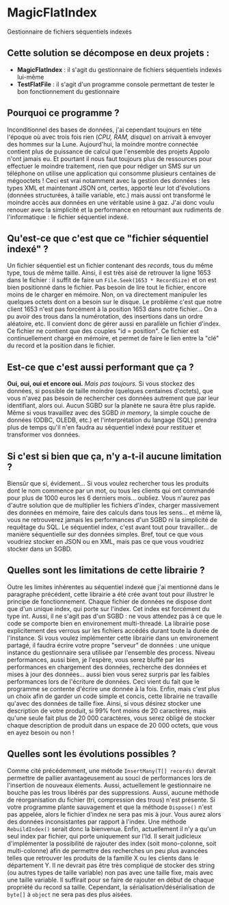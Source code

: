 # MagicFlatIndex
Gestionnaire de fichiers séquentiels indexés

## Cette solution se décompose en deux projets :
- **MagicFlatIndex** : il s'agit du gestionnaire de fichiers séquentiels indexés lui-même
- **TestFlatFile** : il s'agit d'un programme console permettant de tester le bon fonctionnement du gestionnaire

## Pourquoi ce programme ?
Inconditionnel des bases de données, j'ai cependant toujours en tête l'époque où avec trois fois rien (*CPU, RAM, disque*) on arrivait à envoyer des hommes sur la Lune. Aujourd'hui, la moindre montre connectée contient plus de puissance de calcul que l'ensemble des projets Appolo n'ont jamais eu. Et pourtant il nous faut toujours plus de ressources pour effectuer le moindre traitement, rien que pour rédiger un SMS sur un téléphone on utilise une application qui consomme plusieurs centaines de mégooctets !
Ceci est vrai notamment avec la gestion des données : les types XML et maintenant JSON ont, certes, apporté leur lot d'évolutions (données structurées, à taille variable, etc.) mais aussi ont transformé le moindre accès aux données en une véritable usine à gaz.
J'ai donc voulu renouer avec la simplicité et la performance en retournant aux rudiments de l'informatique : le fichier séquentiel indexé.

## Qu'est-ce que c'est que ce "fichier séquentiel indexé" ?
Un fichier séquentiel est un fichier contenant des *records*, tous du même type, tous de même taille. Ainsi, il est très aisé de retrouver la ligne 1653 dans le fichier : il suffit de faire un `File.Seek(1653 * RecordSize)` et on est bien positionné dans le fichier. Pas besoin de lire tout le fichier, encore moins de le charger en mémoire. Non, on va directement manipuler les quelques octets dont on a besoin sur le disque.
Le problème c'est que notre client 1653 n'est pas forcément à la position 1653 dans notre fichier... On a pu avoir des trous dans la numérotation, des insertions dans un ordre aléatoire, etc. Il convient donc de gérer aussi en parallèle un fichier d'index. Ce fichier ne contient que des couples "id = position". Ce fichier est continuellement chargé en mémoire, et permet de faire le lien entre la "clé" du record et la position dans le fichier.

## Est-ce que c'est aussi performant que ça ?
**Oui, oui, oui et encore oui.** *Mais pas toujours.* Si vous stockez des données, si possible de taille moindre (quelques centaines d'octets), que vous n'avez pas besoin de rechercher ces données autrement que par leur identifiant, alors oui. Aucun SGBD sur la planète ne saura être plus rapide. Même si vous travaillez avec des SGBD *in memory*, la simple couche de données (ODBC, OLEDB, etc.) et l'interprétation du langage (SQL) prendra plus de temps qu'il n'en faudra au séquentiel indexé pour restituer et transformer vos données.

## Si c'est si bien que ça, n'y a-t-il aucune limitation ?
Biensûr que si, évidement... Si vous voulez rechercher tous les produits dont le nom commence par un mot, ou tous les clients qui ont commandé pour plus de 1000 euros les 6 derniers mois... oubliez. Vous n'aurez pas d'autre solution que de multiplier les fichiers d'index, charger massivement des données en mémoire, faire des calculs dans tous les sens... et même là, vous ne retrouverez jamais les performances d'un SGBD ni la simplicité de requêtage du SQL. Le séquentiel index, c'est avant tout pour travailler... de manière séquentielle sur des données simples. Bref, tout ce que vous voudriez stocker en JSON ou en XML, mais pas ce que vous voudriez stocker dans un SGBD.

## Quelles sont les limitations de cette librairie ?
Outre les limites inhérentes au séquentiel indexé que j'ai mentionné dans le paragraphe précédent, cette librairie a été crée avant tout pour illustrer le principe de fonctionnement. Chaque fichier de données ne dispose dont que d'un unique index, qui porte sur l'index. Cet index est forcément du type int. Aussi, il ne s'agit pas d'un SGBD : ne vous attendez pas à ce que le code se comporte bien en environement multi-threadé. La librairie pose explicitement des verrous sur les fichiers accédés durant toute la durée de l'instance. Si vous voulez implémenter cette librairie dans un environement partagé, il faudra écrire votre propre "serveur" de données : une unique instance du gestionnaire sera utilisée par l'ensemble des process.
Niveau performances, aussi bien, je l'espère, vous serez bluffé par les performances en chargement des données, recherche des données et mises à jour des données... aussi bien vous serez surpris par les faibles performances lors de l'écriture de données. Ceci vient du fait que le programme se contente d'écrire une donnée à la fois.
Enfin, mais c'est plus un choix afin de garder un code simple et concis, cette librairie ne travaille qu'avec des données de taille fixe. Ainsi, si vous désirez stocker une description de votre produit, si 99% font moins de 20 caractères, mais qu'une seule fait plus de 20 000 caractères, vous serez obligé de stocker chaque description de produit dans un espace de 20 000 octets, que vous en ayez besoin ou non !

## Quelles sont les évolutions possibles ?
Comme cité précédemment, une métode `InsertMany(T[] records)` devrait permettre de pallier avantageusement au souci de performances lors de l'insertion de nouveaux élements.
Aussi, actuellement le gestionnaire ne bouche pas les trous libérés par des suppressions. Aussi, aucune méthode de réorganisation du fichier (tri, compression des trous) n'est présente.
Si votre programme plante sauvagement et que la méthode `Dispose()` n'est pas appelée, alors le fichier d'index ne sera pas mis à jour. Vous aurez alors des données inconsistantes par rapport à l'index. Une méthode `RebuildIndex()` serait donc la bienvenue.
Enfin, actuellement il n'y a qu'un seul index par fichier, qui porte uniquement sur l'Id. Il serait judicieux d'implémenter la possibilité de rajouter des index (soit mono-colonne, soit multi-colonne) afin de permettre des recherches un peu plus avancées telles que retrouver les produits de la famille X ou les clients dans le département Y.
Il ne devrait pas être très compliqué de stocker des string (ou autres types de taille variable) non pas avec une taille fixe, mais avec une taille variable. Il suffirait pour se faire de rajouter en début de chaque propriété du record sa taille. Cependant, la sérialisation/désérialisation de `byte[]` à `object` ne sera pas des plus aisées.
